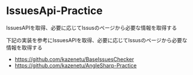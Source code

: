 # IssuesApi-Practice
IssuesAPIを取得、必要に応じてIssusのページから必要な情報を取得する

下記の実装を参考にIssuesAPIを取得、必要に応じてIssusのページから必要な情報を取得する
* https://github.com/kazenetu/BaseIssuesChecker
* https://github.com/kazenetu/AngleSharp-Practice
